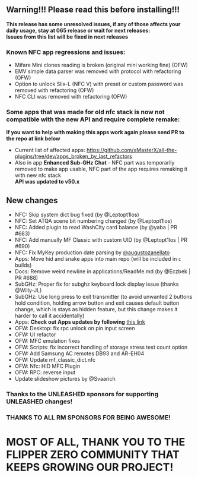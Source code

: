 ## Warning!!! Please read this before installing!!!
**This release has some unresolved issues, if any of those affects your daily usage, stay at 065 release or wait for next releases:** <br>
**Issues from this list will be fixed in next releases**
### Known NFC app regressions and issues: 
- Mifare Mini clones reading is broken (original mini working fine) (OFW)
- EMV simple data parser was removed with protocol with refactoring (OFW)
- Option to unlock Slix-L (NFC V) with preset or custom password was removed with refactoring (OFW)
- NFC CLI was removed with refactoring (OFW)
### Some apps that was made for old nfc stack is now not compatible with the new API and require complete remake:
**If you want to help with making this apps work again please send PR to the repo at link below**
- Current list of affected apps: https://github.com/xMasterX/all-the-plugins/tree/dev/apps_broken_by_last_refactors
- Also in app **Enhanced Sub-GHz Chat** - NFC part was temporarily removed to make app usable, NFC part of the app requires remaking it with new nfc stack <br>
**API was updated to v50.x** 
## New changes
* NFC: Skip system dict bug fixed (by @Leptopt1los)
* NFC: Set ATQA scene bit numbering changed (by @Leptopt1los)
* NFC: Added plugin to read WashCity card balance (by @yaba | PR #683)
* NFC: Add manually MF Classic with custom UID (by @Leptopt1los | PR #690)
* NFC: Fix MyKey production date parsing by [@augustozanellato](https://github.com/flipperdevices/flipperzero-firmware/pull/3332/files)
* Apps: Move hid and snake apps into main repo (will be included in `c` builds)
* Docs: Remove weird newline in applications/ReadMe.md (by @Eczbek | PR #688)
* SubGHz: Proper fix for subghz keyboard lock display issue (thanks @Willy-JL)
* SubGHz: Use long press to exit transmitter (to avoid unwanted 2 buttons hold condition, holding arrow button and exit causes default button change, which is stays as hidden feature, but this change makes it harder to call it accidentally)
* Apps: **Check out Apps updates by following** [this link](https://github.com/xMasterX/all-the-plugins/commits/dev)
* OFW: Desktop: fix rpc unlock on pin input screen 
* OFW: UI refactor
* OFW: MFC emulation fixes
* OFW: Scripts: fix incorrect handling of storage stress test count option
* OFW: Add Samsung AC remotes DB93 and AR-EH04 
* OFW: Update mf_classic_dict.nfc
* OFW: Nfc: HID MFC Plugin
* OFW: RPC: reverse input 
* Update slideshow pictures by @Svaarich

### Thanks to the UNLEASHED sponsors for supporting UNLEASHED changes!

### THANKS TO ALL RM SPONSORS FOR BEING AWESOME!

# MOST OF ALL, THANK YOU TO THE FLIPPER ZERO COMMUNITY THAT KEEPS GROWING OUR PROJECT!
